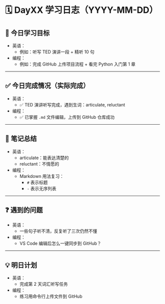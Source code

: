 # 🗓️ DayXX 学习日志（YYYY-MM-DD）

## 🎯 今日学习目标
- 英语：
  - 例如：听写 TED 演讲一段 + 精听 10 句
- 编程：
  - 例如：完成 GitHub 上传项目流程 + 看完 Python 入门第 1 章

---

## ✅ 今日完成情况（实际完成）
- 英语：
  - ✅ TED 演讲听写完成，遇到生词：articulate, reluctant
- 编程：
  - ✅ 已掌握 `.md` 文件编辑，上传到 GitHub 仓库成功

---

## 📌 笔记总结
- 英语：
  - articulate：能表达清楚的
  - reluctant：不情愿的
- 编程：
  - Markdown 用法复习：
    - `#` 表示标题
    - `-` 表示无序列表

---

## ❓ 遇到的问题
- 英语：
  - 一些句子听不清，反复听了三次仍然不懂
- 编程：
  - VS Code 编辑后怎么一键同步到 GitHub？

---

## 💡 明日计划
- 英语：
  - 完成第 2 天词汇听写任务
- 编程：
  - 练习用命令行上传文件到 GitHub
